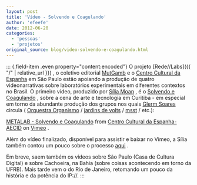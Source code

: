 ```yaml
---
layout: post
title: 'Vídeo - Solvendo e Coagulando'
author: 'efeefe'
date: 2012-06-20
categories:
  - 'pessoas'
  - 'projetos'
original_source: blog/video-solvendo-e-coagulando.html
---
```


::: {.field-item .even property="content:encoded"}
O projeto [Rede//Labs]({{ "/" \| relative_url }}) , o coletivo editorial [MutGamb](http://mutgamb.org/) e o [Centro Cultural da Espanha](http://www.ccebrasil.org.br/) em São Paulo estão apoiando a produção de quatro videonarrativas sobre laboratórios experimentais em diferentes contextos no Brasil. O primeiro vídeo, produzido por [Sília Moan](http://www.siliamoan.co/) , é o [Solvendo e Coagulando](http://arquivovivo.org.br/archives/artwork/redelabs/solvendo-e-coagulando) , sobre a cena de arte e tecnologia em Curitiba - em especial em torno da abundante produção dos grupos nos quais [Glerm Soares](http://twitter.com/glerm) circula ( [Orquestra Organismo](http://organismo.art.br/) / [jardins de volts](http://jardins.devolts.org/) / [msst](http://devolts.org/msst/) / etc.):

[METALAB - Solvendo e Coagulando](https://vimeo.com/43809813) from [Centro Cultural da Espanha-AECID](https://vimeo.com/ccesp) on [Vimeo](https://vimeo.com) .

Além do vídeo finalizado, disponível para assistir e baixar no Vimeo, a Sília também contou um pouco sobre o processo [aqui](http://siliamoan.wordpress.com/2012/01/26/laboratorios-experimentais-cce-mutgamb-curitiba/) .

Em breve, saem também os vídeos sobre São Paulo (Casa de Cultura Digital) e sobre Cachoeira, na Bahia (sobre coisas acontecendo em torno da UFRB). Mais tarde vem o do Rio de Janeiro, retomando um pouco da história e da potência do IP://.
:::

